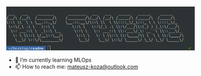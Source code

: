 <p align="center">
  <img src="hi.gif" alt="hi"/>
</p>

- 🌱 I’m currently learning MLOps
- 📫 How to reach me: mateusz-koza@outlook.com

<!--
**KozAAAAA/KozAAAAA** is a ✨ _special_ ✨ repository because its `README.md` (this file) appears on your GitHub profile.

Here are some ideas to get you started:

- 🔭 I’m currently working on ...

- 👯 I’m looking to collaborate on ...
- 🤔 I’m looking for help with ...
- 💬 Ask me about ...

- 😄 Pronouns: ...
- ⚡ Fun fact: ...
-->
